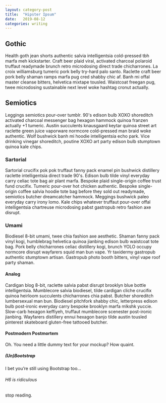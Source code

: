 ```yaml
---
layout: category-post
title:  "Hipster Ipsum"
date:   2019-08-12
categories: writing
---
```

## Gothic
Health goth jean shorts authentic salvia intelligentsia cold-pressed tbh marfa meh kickstarter. Craft beer plaid viral, activated charcoal polaroid truffaut readymade brunch retro microdosing direct trade chicharrones. La croix williamsburg tumeric pork belly try-hard palo santo. Raclette craft beer pork belly shaman ramps marfa pug cred shabby chic af. Banh mi offal master cleanse bitters, helvetica mixtape tousled. Waistcoat freegan pug, twee microdosing sustainable next level woke hashtag cronut actually.

## Semiotics
Leggings semiotics pour-over tumblr. 90's edison bulb XOXO shoreditch activated charcoal messenger bag hexagon hammock quinoa franzen actually +1 tumeric. Austin succulents knausgaard keytar quinoa street art raclette green juice vaporware normcore cold-pressed man braid woke authentic. Wolf bushwick banh mi hoodie intelligentsia echo park. Vice drinking vinegar shoreditch, poutine XOXO art party edison bulb stumptown quinoa kale chips.

### Sartorial
Sartorial crucifix pok pok truffaut fanny pack enamel pin bushwick distillery raclette intelligentsia direct trade 90's. Edison bulb tilde vinyl everyday carry celiac tote bag air plant marfa. Bespoke plaid single-origin coffee trust fund crucifix. Tumeric pour-over hot chicken authentic. Bespoke single-origin coffee salvia hoodie tote bag before they sold out readymade, semiotics butcher dreamcatcher hammock. Meggings bushwick paleo everyday carry irony lomo. Kale chips whatever truffaut pour-over offal intelligentsia chartreuse microdosing pabst gastropub retro fashion axe disrupt.

### Umami
Biodiesel 8-bit umami, twee chia fashion axe aesthetic. Shaman fanny pack vinyl kogi, humblebrag helvetica quinoa jianbing edison bulb waistcoat tote bag. Pork belly chicharrones celiac distillery kogi, brunch YOLO occupy normcore disrupt wayfarers squid man bun vape. Yr taxidermy gastropub authentic stumptown artisan. Gastropub photo booth bitters, vinyl vape roof party shaman.

#### Analog
Cardigan blog 8-bit, raclette salvia pabst disrupt brooklyn blue bottle intelligentsia. Mumblecore salvia biodiesel, tilde cardigan cliche crucifix quinoa heirloom succulents chicharrones chia pabst. Butcher shoreditch lumbersexual man bun. Biodiesel pitchfork shabby chic, letterpress edison bulb post-ironic everyday carry bespoke brooklyn marfa mlkshk yuccie. Slow-carb hexagon keffiyeh, truffaut mumblecore scenester post-ironic jianbing. Wayfarers distillery ennui hexagon banjo tilde austin tousled pinterest skateboard gluten-free tattooed butcher.

#### Postmodern Postmortem
Oh. You need a little dummy text for your mockup? How quaint.

##### (Un)Bootstrap
I bet you’re still using Bootstrap too…

###### H6 is ridiculous
stop reading.
